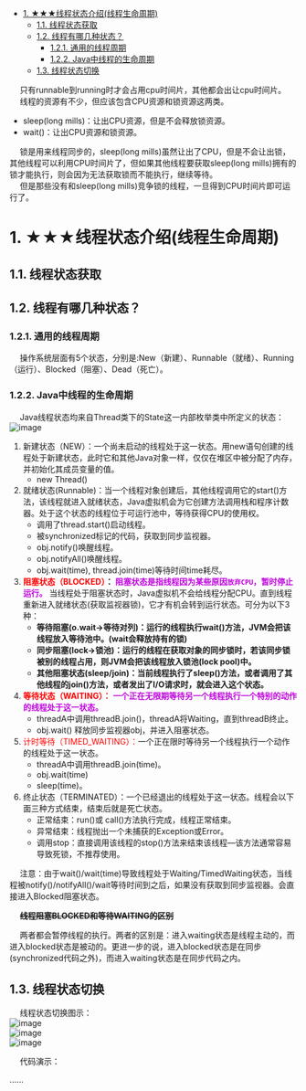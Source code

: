 
<!-- TOC -->

- [1. ★★★线程状态介绍(线程生命周期)](#1-★★★线程状态介绍线程生命周期)
    - [1.1. 线程状态获取](#11-线程状态获取)
    - [1.2. 线程有哪几种状态？](#12-线程有哪几种状态)
        - [1.2.1. 通用的线程周期](#121-通用的线程周期)
        - [1.2.2. Java中线程的生命周期](#122-java中线程的生命周期)
    - [1.3. 线程状态切换](#13-线程状态切换)

<!-- /TOC -->

&emsp; 只有runnable到running时才会占用cpu时间片，其他都会出让cpu时间片。  
&emsp; 线程的资源有不少，但应该包含CPU资源和锁资源这两类。  

* sleep(long mills)：让出CPU资源，但是不会释放锁资源。  
* wait()：让出CPU资源和锁资源。  

&emsp; 锁是用来线程同步的，sleep(long mills)虽然让出了CPU，但是不会让出锁，其他线程可以利用CPU时间片了，但如果其他线程要获取sleep(long mills)拥有的锁才能执行，则会因为无法获取锁而不能执行，继续等待。  
&emsp; 但是那些没有和sleep(long mills)竞争锁的线程，一旦得到CPU时间片即可运行了。  


# 1. ★★★线程状态介绍(线程生命周期)
<!-- 
★★★★
https://juejin.cn/post/6986240210178670622
★★★★
https://www.codenong.com/cs105518429/
为什么 Java 线程没有 Running 状态？一下被问懵！ 
https://mp.weixin.qq.com/s/_M_VkFDCdIiXokhzqsDT_A
-->


<!-- 
~~
https://zhuanlan.zhihu.com/p/260373236
-->

## 1.1. 线程状态获取
<!-- 
JAVA使用JConsole工具查看线程状态
https://jingyan.baidu.com/article/ed15cb1b248bd05be2698116.html
-->



## 1.2. 线程有哪几种状态？
### 1.2.1. 通用的线程周期
<!-- 
https://www.jianshu.com/p/3e79ae25bfb6
-->
&emsp; 操作系统层面有5个状态，分别是:New（新建）、Runnable（就绪）、Running（运行）、Blocked（阻塞）、Dead（死亡）。


### 1.2.2. Java中线程的生命周期
&emsp; Java线程状态均来自Thread类下的State这一内部枚举类中所定义的状态：  
![image](http://182.92.69.8:8081/img/java/concurrent/thread-2.png)  
1. 新建状态（NEW）：一个尚未启动的线程处于这一状态。用new语句创建的线程处于新建状态，此时它和其他Java对象一样，仅仅在堆区中被分配了内存，并初始化其成员变量的值。
    * new Thread()
2. 就绪状态(Runnable)：当一个线程对象创建后，其他线程调用它的start()方法，该线程就进入就绪状态，Java虚拟机会为它创建方法调用栈和程序计数器。处于这个状态的线程位于可运行池中，等待获得CPU的使用权。<!-- Runnable (可运行/运行状态，等待CPU的调度)(要注意：即使是正在运行的线程，状态也是Runnable，而不是Running) -->  
    * 调用了thread.start()启动线程。
    * 被synchronized标记的代码，获取到同步监视器。
    * obj.notify()唤醒线程。
    * obj.notifyAll()唤醒线程。
    * obj.wait(time), thread.join(time)等待时间time耗尽。
3. **<font color = "red">阻塞状态（BLOCKED）</font>：** **<font color = "clime">阻塞状态是指线程因为某些原因`放弃CPU`，暂时停止运行。</font>** 当线程处于阻塞状态时，Java虚拟机不会给线程分配CPU。直到线程重新进入就绪状态(获取监视器锁)，它才有机会转到运行状态。可分为以下3种：
    * **等待阻塞(o.wait->等待对列)：运行的线程执行wait()方法，JVM会把该线程放入等待池中。(wait会释放持有的锁)**
    * **同步阻塞(lock->锁池)：运行的线程在获取对象的同步锁时，若该同步锁被别的线程占用，则JVM会把该线程放入锁池(lock pool)中。**
    * **其他阻塞状态(sleep/join)：当前线程执行了sleep()方法，或者调用了其他线程的join()方法，或者发出了I/O请求时，就会进入这个状态。**
4. **<font color = "red">等待状态（WAITING）：</font>** **<font color = "clime">一个正在无限期等待另一个线程执行一个特别的动作的线程处于这一状态。</font>**
    * threadA中调用threadB.join()，threadA将Waiting，直到threadB终止。
    * obj.wait() 释放同步监视器obj，并进入阻塞状态。
5. <font color = "red">计时等待（TIMED_WAITING）：</font>一个正在限时等待另一个线程执行一个动作的线程处于这一状态。
    * threadA中调用threadB.join(time)。
    * obj.wait(time)
    * sleep(time)。
6. 终止状态（TERMINATED）：一个已经退出的线程处于这一状态。线程会以下面三种方式结束，结束后就是死亡状态。
    * 正常结束：run()或 call()方法执行完成，线程正常结束。
    * 异常结束：线程抛出一个未捕获的Exception或Error。
    * 调用stop：直接调用该线程的stop()方法来结束该线程—该方法通常容易导致死锁，不推荐使用。

&emsp; 注意：由于wait()/wait(time)导致线程处于Waiting/TimedWaiting状态，当线程被notify()/notifyAll()/wait等待时间到之后，如果没有获取到同步监视器。会直接进入Blocked阻塞状态。

&emsp; ~~**线程阻塞BLOCKED和等待WAITING的区别**~~  
<!-- 
https://blog.csdn.net/zl18310999566/article/details/87931473
&emsp; <font color = "red">阻塞BLOCKED表示线程在等待对象的monitor锁，试图通过synchronized去获取某个锁，但是此时其他线程已经独占了monitor锁，那么当前线程就会进入等待状态WAITING。</font>  
-->
&emsp; 两者都会暂停线程的执行。两者的区别是：进入waiting状态是线程主动的，而进入blocked状态是被动的。更进一步的说，进入blocked状态是在同步(synchronized代码之外)，而进入waiting状态是在同步代码之内。  

## 1.3. 线程状态切换
&emsp; 线程状态切换图示：  
![image](http://182.92.69.8:8081/img/java/concurrent/thread-1.png)  
![image](http://182.92.69.8:8081/img/java/concurrent/thread-4.png)  
![image](http://182.92.69.8:8081/img/java/concurrent/thread-5.png)  



&emsp; 代码演示：  
<!-- https://mp.weixin.qq.com/s/L2UqbdZQk7HvZ2r-M3eMlw -->
......



